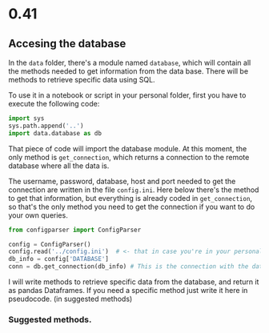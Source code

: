 # 0.41

## Accesing the database
In the `data` folder, there's a module named `database`, which will contain all the methods needed to get information from the data base. There will be methods to retrieve specific data using SQL. 

To use it in a notebook or script in your personal folder, first you have to execute the following code:

``` Python
import sys
sys.path.append('..')
import data.database as db
```

That piece of code will import the database module. At this moment, the only method is `get_connection`, which returns a connection to the remote database where all the data is. 

The username, password, database, host and port needed to get the connection are written in the file `config.ini`. Here below there's the method to get that information, but everything is already coded in `get_connection`, so that's the only method you need to get the connection if you want to do your own queries. 

```Python
from configparser import ConfigParser

config = ConfigParser()
config.read('../config.ini')  # <- that in case you're in your personal folder
db_info = config['DATABASE']
conn = db.get_connection(db_info) # This is the connection with the database
```
I will write methods to retrieve specific data from the database, and return it as pandas Dataframes. If you need a specific method just write it here in pseudocode. (in suggested methods)

### Suggested methods.
